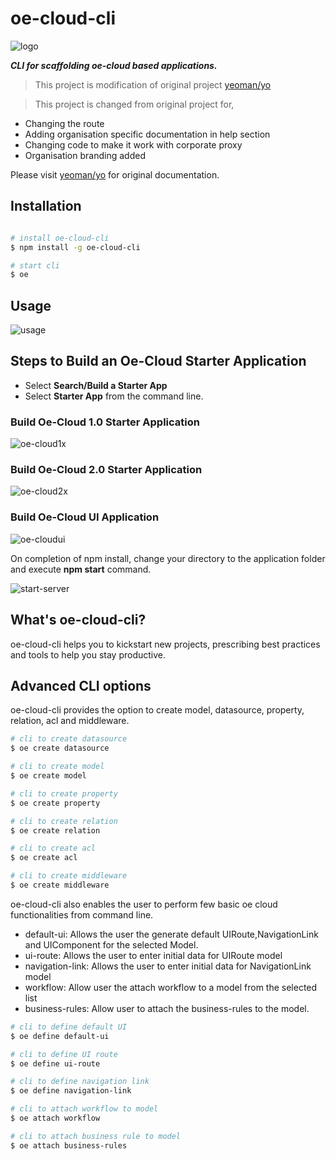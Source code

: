 # oe-cloud-cli

![logo](https://rawgit.com/EdgeVerve/oe-cloud-cli/master/img/title.JPG)

***CLI for scaffolding oe-cloud based applications.***

> This project is modification of original project [yeoman/yo](https://github.com/yeoman/yo)

> This project is changed from original project for,

* Changing the route
* Adding organisation specific documentation in help section
* Changing code to make it work with corporate proxy
* Organisation branding added

Please visit [yeoman/yo](https://github.com/yeoman/yo) for original documentation.

## Installation

```sh

# install oe-cloud-cli
$ npm install -g oe-cloud-cli

# start cli
$ oe

```

## Usage

![usage](https://rawgit.com/EdgeVerve/oe-cloud-cli/master/img/usage.JPG)

## Steps to Build an Oe-Cloud Starter Application

* Select **Search/Build a Starter App**
* Select **Starter App** from the command line.
### Build Oe-Cloud 1.0 Starter Application
![oe-cloud1x](http://evgit/oecloud.io/oe-cloud-cli/raw/master/img/oe-cloud1x.PNG)
### Build Oe-Cloud 2.0 Starter Application
![oe-cloud2x](http://evgit/oecloud.io/oe-cloud-cli/raw/master/img/oe-cloud2x.PNG)
### Build Oe-Cloud UI Application
![oe-cloudui](http://evgit/oecloud.io/oe-cloud-cli/raw/master/img/oe-cloudui.PNG)

On completion of npm install, change your directory to the application folder and execute **npm start** command.

![start-server](http://evgit/oecloud.io/oe-cloud-cli/raw/master/img/start-server.PNG)

## What's oe-cloud-cli?

oe-cloud-cli helps you to kickstart new projects, prescribing best practices and tools to help you stay productive.

## Advanced CLI options

oe-cloud-cli provides the option to create model, datasource, property, relation, acl and middleware.

```sh
# cli to create datasource
$ oe create datasource

# cli to create model
$ oe create model

# cli to create property
$ oe create property

# cli to create relation
$ oe create relation

# cli to create acl
$ oe create acl

# cli to create middleware
$ oe create middleware

```

oe-cloud-cli also enables the user to perform few basic oe cloud functionalities from command line.

* default-ui: Allows the user the generate default UIRoute,NavigationLink and UIComponent for the selected Model.
* ui-route: Allows the user to enter initial data for UIRoute model
* navigation-link: Allows the user to enter initial data for NavigationLink model
* workflow: Allow user the attach workflow to a model from the selected list
* business-rules: Allow user to attach the business-rules to the model.

```sh
# cli to define default UI
$ oe define default-ui

# cli to define UI route
$ oe define ui-route

# cli to define navigation link
$ oe define navigation-link

# cli to attach workflow to model
$ oe attach workflow

# cli to attach business rule to model
$ oe attach business-rules

```